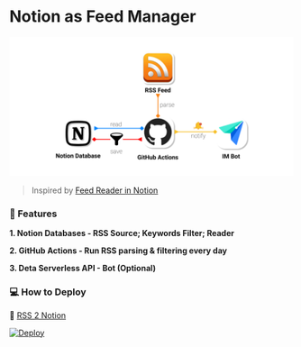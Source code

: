 # Notion as Feed Manager

![](./frame.png)

> Inspired by [Feed Reader in Notion](https://github.com/ravgeetdhillon/notion-feeder)

### 🚀 Features

**1. Notion Databases - RSS Source; Keywords Filter; Reader**

**2. GitHub Actions - Run RSS parsing & filtering every day**

**3. Deta Serverless API - Bot (Optional)**

### 💻 How to Deploy

📝 [RSS 2 Notion](https://note.cybrain.xyz/RSS-2-Notion-8c6df22c1f6745349693356dcc0c689a)

[![Deploy](https://button.deta.dev/1/svg)](https://go.deta.dev/deploy?repo=https://github.com/rainyear/chuandashi.cybrain.xyz)

